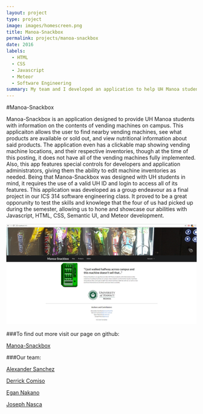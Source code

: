 ```yaml
---
layout: project
type: project
image: images/homescreen.png
title: Manoa-Snackbox
permalink: projects/manoa-snackbox
date: 2016
labels:
  - HTML
  - CSS
  - Javascript
  - Meteor
  - Software Engineering
summary: My team and I developed an application to help UH Manoa students with their snack food needs.
---
```

#Manoa-Snackbox

Manoa-Snackbox is an application designed to provide UH Manoa students with information on the contents of vending machines on campus. 
This applicaiton allows the user to find nearby vending machines, see what products are available or sold out, and view nutritional information about said products.
The application even has a clickable map showing vending machine locations, and their respective inventories, though at the time of this posting, it does not have all of the vending machines fully implemented. 
Also, this app features special controls for developers and application administrators, giving them the ability to edit machine inventories as needed. 
Being that Manoa-Snackbox was designed with UH students in mind, it requires the use of a valid UH ID and login to access all of its features. 
This application was developed as a group endeavour as a final project in our ICS 314 software engineering class. 
It proved to be a great opporunity to test the skills and knowlege that the four of us had picked up during the semester, allowing us to hone and showcase our abilities with Javascript, HTML, CSS, Semantic UI, and Meteor development. 

<img class="ui image" src="https://github.com/Enakano/Enakano.github.io/blob/master/images/homescreen.png">

###To find out more visit our page on github:

<i class="large github icon"></i>[Manoa-Snackbox](https://manoa-snackbox.github.io/)

###Our team:

[Alexander Sanchez](https://github.com/amsanchez93)

[Derrick Comiso](https://github.com/derrick-comiso)

[Egan Nakano](https://github.com/Enakano)

[Joseph Nasca](https://github.com/jnasca)
